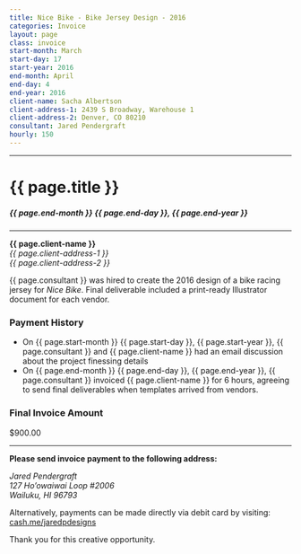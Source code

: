 ```yaml
---
title: Nice Bike - Bike Jersey Design - 2016
categories: Invoice
layout: page
class: invoice
start-month: March
start-day: 17
start-year: 2016
end-month: April
end-day: 4
end-year: 2016
client-name: Sacha Albertson
client-address-1: 2439 S Broadway, Warehouse 1
client-address-2: Denver, CO 80210
consultant: Jared Pendergraft
hourly: 150
---
```


***

# {{ page.title }}

##### {{ page.end-month }} {{ page.end-day }}, {{ page.end-year }}

***

**{{ page.client-name }}**  
*{{ page.client-address-1 }}  
{{ page.client-address-2 }}*

{{ page.consultant }} was hired to create the 2016 design of a bike racing jersey for *Nice Bike*. Final deliverable included a print-ready Illustrator document for each vendor.

### Payment History
- On {{ page.start-month }} {{ page.start-day }}, {{ page.start-year }}, {{ page.consultant }} and {{ page.client-name }}  had an email discussion about the project finessing details
- On {{ page.end-month }} {{ page.end-day }}, {{ page.end-year }}, {{ page.consultant }} invoiced {{ page.client-name }} for 6 hours, agreeing to send final deliverables when templates arrived from vendors.

### Final Invoice Amount

<span class="total">$900.00</span>

***

**Please send invoice payment to the following address:**

*Jared Pendergraft  
127 Ho’owaiwai Loop #2006  
Wailuku, HI 96793*

Alternatively, payments can be made directly via debit card by visiting: [cash.me/jaredpdesigns](https://cash.me/$jaredpdesigns)

Thank you for this creative opportunity.